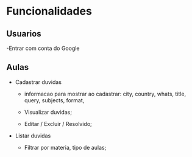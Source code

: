 # Funcionalidades

## Usuarios

-Entrar com conta do Google

## Aulas 

- Cadastrar duvidas
    - informacao para mostrar ao cadastrar:
        city,
        country,
        whats,
        title,
        query,
        subjects,
        format,
        
    - Visualizar duvidas;
    - Editar / Excluir / Resolvido;
        

- Listar duvidas 
    -  Filtrar por materia, tipo de aulas;